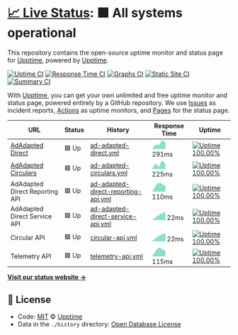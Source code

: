 # [📈 Live Status](https://demo.upptime.js.org): <!--live status--> **🟩 All systems operational**

This repository contains the open-source uptime monitor and status page for [Upptime](https://upptime.js.org), powered by [Upptime](https://github.com/upptime/upptime).

[![Uptime CI](https://github.com/koj-co/upptime/workflows/Uptime%20CI/badge.svg)](https://github.com/koj-co/upptime/actions?query=workflow%3A%22Uptime+CI%22)
[![Response Time CI](https://github.com/koj-co/upptime/workflows/Response%20Time%20CI/badge.svg)](https://github.com/koj-co/upptime/actions?query=workflow%3A%22Response+Time+CI%22)
[![Graphs CI](https://github.com/koj-co/upptime/workflows/Graphs%20CI/badge.svg)](https://github.com/koj-co/upptime/actions?query=workflow%3A%22Graphs+CI%22)
[![Static Site CI](https://github.com/koj-co/upptime/workflows/Static%20Site%20CI/badge.svg)](https://github.com/koj-co/upptime/actions?query=workflow%3A%22Static+Site+CI%22)
[![Summary CI](https://github.com/koj-co/upptime/workflows/Summary%20CI/badge.svg)](https://github.com/koj-co/upptime/actions?query=workflow%3A%22Summary+CI%22)

With [Upptime](https://upptime.js.org), you can get your own unlimited and free uptime monitor and status page, powered entirely by a GitHub repository. We use [Issues](https://github.com/upptime/upptime/issues) as incident reports, [Actions](https://github.com/upptime/upptime/actions) as uptime monitors, and [Pages](https://demo.upptime.js.org) for the status page.

<!--start: status pages-->
<!-- This summary is generated by Upptime (https://github.com/upptime/upptime) -->
<!-- Do not edit this manually, your changes will be overwritten -->

| URL                                                        | Status | History                                                                                                                                   | Response Time                                                                                        | Uptime                                                                                                                                                                                                                                                         |
| ---------------------------------------------------------- | ------ | ----------------------------------------------------------------------------------------------------------------------------------------- | ---------------------------------------------------------------------------------------------------- | -------------------------------------------------------------------------------------------------------------------------------------------------------------------------------------------------------------------------------------------------------------- |
| [AdAdapted Direct](https://direct.dev.adadapted.dev)       | 🟩 Up  | [ad-adapted-direct.yml](https://github.com/adadaptedinc/upptime/commits/master/history/ad-adapted-direct.yml)                             | <img alt="Response time graph" src="./graphs/ad-adapted-direct.png" height="20"> 291ms               | [![Uptime 100.00%](https://img.shields.io/endpoint?url=https%3A%2F%2Fraw.githubusercontent.com%2Fadadaptedinc%2Fupptime%2Fmaster%2Fapi%2Fad-adapted-direct%2Fuptime.json)](https://status.adadapted.dev/history/ad-adapted-direct)                             |
| [AdAdapted Circulars](https://circulars.dev.adadapted.dev) | 🟩 Up  | [ad-adapted-circulars.yml](https://github.com/adadaptedinc/upptime/commits/master/history/ad-adapted-circulars.yml)                       | <img alt="Response time graph" src="./graphs/ad-adapted-circulars.png" height="20"> 225ms            | [![Uptime 100.00%](https://img.shields.io/endpoint?url=https%3A%2F%2Fraw.githubusercontent.com%2Fadadaptedinc%2Fupptime%2Fmaster%2Fapi%2Fad-adapted-circulars%2Fuptime.json)](https://status.adadapted.dev/history/ad-adapted-circulars)                       |
| AdAdapted Direct Reporting API                             | 🟩 Up  | [ad-adapted-direct-reporting-api.yml](https://github.com/adadaptedinc/upptime/commits/master/history/ad-adapted-direct-reporting-api.yml) | <img alt="Response time graph" src="./graphs/ad-adapted-direct-reporting-api.png" height="20"> 110ms | [![Uptime 100.00%](https://img.shields.io/endpoint?url=https%3A%2F%2Fraw.githubusercontent.com%2Fadadaptedinc%2Fupptime%2Fmaster%2Fapi%2Fad-adapted-direct-reporting-api%2Fuptime.json)](https://status.adadapted.dev/history/ad-adapted-direct-reporting-api) |
| AdAdapted Direct Service API                               | 🟩 Up  | [ad-adapted-direct-service-api.yml](https://github.com/adadaptedinc/upptime/commits/master/history/ad-adapted-direct-service-api.yml)     | <img alt="Response time graph" src="./graphs/ad-adapted-direct-service-api.png" height="20"> 22ms    | [![Uptime 100.00%](https://img.shields.io/endpoint?url=https%3A%2F%2Fraw.githubusercontent.com%2Fadadaptedinc%2Fupptime%2Fmaster%2Fapi%2Fad-adapted-direct-service-api%2Fuptime.json)](https://status.adadapted.dev/history/ad-adapted-direct-service-api)     |
| Circular API                                               | 🟩 Up  | [circular-api.yml](https://github.com/adadaptedinc/upptime/commits/master/history/circular-api.yml)                                       | <img alt="Response time graph" src="./graphs/circular-api.png" height="20"> 22ms                     | [![Uptime 100.00%](https://img.shields.io/endpoint?url=https%3A%2F%2Fraw.githubusercontent.com%2Fadadaptedinc%2Fupptime%2Fmaster%2Fapi%2Fcircular-api%2Fuptime.json)](https://status.adadapted.dev/history/circular-api)                                       |
| Telemetry API                                              | 🟩 Up  | [telemetry-api.yml](https://github.com/adadaptedinc/upptime/commits/master/history/telemetry-api.yml)                                     | <img alt="Response time graph" src="./graphs/telemetry-api.png" height="20"> 115ms                   | [![Uptime 100.00%](https://img.shields.io/endpoint?url=https%3A%2F%2Fraw.githubusercontent.com%2Fadadaptedinc%2Fupptime%2Fmaster%2Fapi%2Ftelemetry-api%2Fuptime.json)](https://status.adadapted.dev/history/telemetry-api)                                     |

<!--end: status pages-->

[**Visit our status website →**](https://demo.upptime.js.org)

## 📄 License

- Code: [MIT](./LICENSE) © [Upptime](https://upptime.js.org)
- Data in the `./history` directory: [Open Database License](https://opendatacommons.org/licenses/odbl/1-0/)
